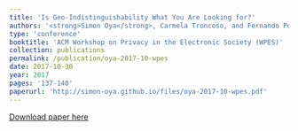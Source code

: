 ```yaml
---
title: 'Is Geo-Indistinguishability What You Are Looking for?'
authors: '<strong>Simon Oya</strong>, Carmela Troncoso, and Fernando Pérez-González'
type: 'conference'
booktitle: 'ACM Workshop on Privacy in the Electronic Society (WPES)'
collection: publications
permalink: /publication/oya-2017-10-wpes
date: 2017-10-30
year: 2017
pages: '137-140'
paperurl: 'http://simon-oya.github.io/files/oya-2017-10-wpes.pdf'
---
```


[Download paper here](http://simon-oya.github.io/files/oya-2017-10-wpes.pdf)
